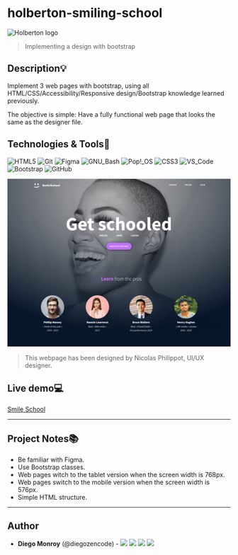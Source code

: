 # holberton-smiling-school
![Holberton logo](https://www.holbertonschool.com/holberton-logo.png)
> Implementing a design with bootstrap


## Description:bulb:
Implement 3 web pages with bootstrap, using all HTML/CSS/Accessibility/Responsive design/Bootstrap knowledge learned previously.

The objective is simple: Have a fully functional web page that looks the same as the designer file.

## Technologies & Tools:wrench:

![HTML5](https://img.shields.io/badge/≡-HTML5-E34F26?&style=flat-square&logo=html5&labelColor=282828)
![Git](https://img.shields.io/badge/≡-Git-F05032?logo=git&style=flat-square&labelColor=282828)
![Figma](https://img.shields.io/badge/≡-Figma-F24E1E?logo=Figma&style=flat-square&labelColor=282828)
![GNU_Bash](https://img.shields.io/badge/≡-GNU_Bash-4EAA25?logo=GNU-Bash&style=flat-square&labelColor=282828)
![Pop!_OS](https://img.shields.io/badge/≡-Pop!_OS-48B9C7?logo=Pop!_OS&style=flat-square&labelColor=282828)
![CSS3](https://img.shields.io/badge/≡-CSS3-1572B6?logo=CSS3&style=flat-square&logoColor=1572B6&labelColor=282828)
![VS_Code](https://img.shields.io/badge/≡-VS_Code-007ACC?logo=visual-studio-code&style=flat-square&logoColor=007ACC&labelColor=282828)
![Bootstrap](https://img.shields.io/badge/≡-Bootstrap-7952B3?logo=Bootstrap&style=flat-square&labelColor=282828)
![GitHub](https://img.shields.io/badge/≡-GitHub-181717?logo=GitHub&style=flat-square&labelColor=282828)

![landing_page](images/smile-school.png)
> This webpage has been designed by Nicolas Philippot, UI/UX designer.

## Live demo:computer:
[Smile School](https://diegozencode.github.io/holberton-smiling-school/)

---

## Project Notes:books:
* Be familiar with Figma.
* Use Bootstrap classes.
* Web pages witch to the tablet version when the screen width is 768px.
* Web pages switch to the mobile version when the screen width is 576px.
* Simple HTML structure.

---

## Author
* **Diego Monroy** (@diegozencode) - [<img src="https://img.shields.io/badge/Portfolio-20d6fe.svg?&style=plastic"/>](https://diegozencode.github.io/)
[<img src="https://img.shields.io/badge/Twitter-1DA1F2.svg?&style=plastic&logo=twitter&logoColor=white"/>](https://twitter.com/diegozencode)
[<img src="https://img.shields.io/badge/Linkedin-0A66C2.svg?&style=plastic&logo=linkedin&logoColor=white"/>](https://www.linkedin.com/in/diegozencode)
[<img src="https://img.shields.io/badge/GitHub-181717.svg?&style=plastic&logo=github&logoColor=white"/>](https://github.com/diegozencode)
